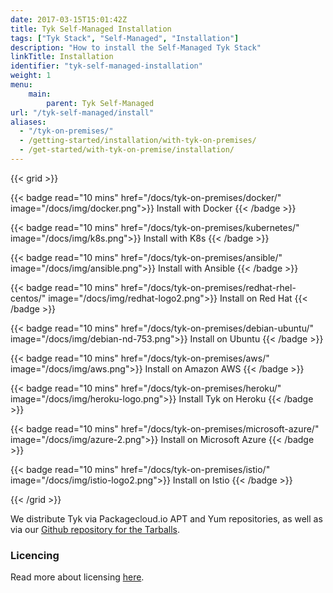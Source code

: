 ```yaml
---
date: 2017-03-15T15:01:42Z
title: Tyk Self-Managed Installation
tags: ["Tyk Stack", "Self-Managed", "Installation"]
description: "How to install the Self-Managed Tyk Stack"
linkTitle: Installation
identifier: "tyk-self-managed-installation"
weight: 1
menu: 
    main:
        parent: Tyk Self-Managed
url: "/tyk-self-managed/install"
aliases:
  - "/tyk-on-premises/"
  - /getting-started/installation/with-tyk-on-premises/
  - /get-started/with-tyk-on-premise/installation/
---
```


{{< grid >}}

{{< badge read="10 mins" href="/docs/tyk-on-premises/docker/" image="/docs/img/docker.png">}}
Install with Docker 
{{< /badge >}}

{{< badge read="10 mins" href="/docs/tyk-on-premises/kubernetes/" image="/docs/img/k8s.png">}}
Install with K8s 
{{< /badge >}}

{{< badge read="10 mins" href="/docs/tyk-on-premises/ansible/" image="/docs/img/ansible.png">}}
Install with Ansible 
{{< /badge >}}

{{< badge read="10 mins" href="/docs/tyk-on-premises/redhat-rhel-centos/" image="/docs/img/redhat-logo2.png">}}
Install on Red Hat 
{{< /badge >}}

{{< badge read="10 mins" href="/docs/tyk-on-premises/debian-ubuntu/" image="/docs/img/debian-nd-753.png">}}
Install on Ubuntu 
{{< /badge >}}

{{< badge read="10 mins" href="/docs/tyk-on-premises/aws/" image="/docs/img/aws.png">}}
Install on Amazon AWS 
{{< /badge >}}

{{< badge read="10 mins" href="/docs/tyk-on-premises/heroku/" image="/docs/img/heroku-logo.png">}}
Install Tyk on Heroku 
{{< /badge >}}

{{< badge read="10 mins" href="/docs/tyk-on-premises/microsoft-azure/" image="/docs/img/azure-2.png">}}
Install on Microsoft Azure 
{{< /badge >}}

{{< badge read="10 mins" href="/docs/tyk-on-premises/istio/" image="/docs/img/istio-logo2.png">}}
Install on Istio 
{{< /badge >}}

{{< /grid >}}

We distribute Tyk via Packagecloud.io APT and Yum repositories, as well as via our [Github repository for the Tarballs](http://upstart.ubuntu.com/cookbook/).

### Licencing

Read more about licensing [here](/docs/tyk-on-premises/licensing).
